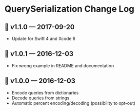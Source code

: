 # QuerySerialization Change Log

## 🔖 v1.1.0 — 2017-09-20

- Update for Swift 4 and Xcode 9

## 🔖 v1.0.1 — 2016-12-03

- Fix wrong example in README and documentation

## 🔖 v1.0.0 — 2016-12-03

- Encode queries from dictionaries
- Decode queries from strings
- Automatic percent encoding/decoding (possibility to opt-out)
